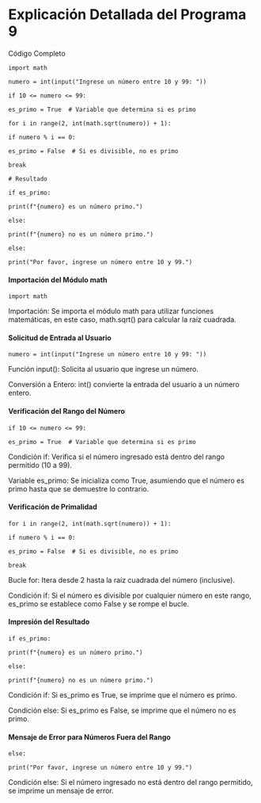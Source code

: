 # Explicación Detallada del Programa 9
Código Completo

```import math```

```numero = int(input("Ingrese un número entre 10 y 99: "))```

```if 10 <= numero <= 99:```

```es_primo = True  # Variable que determina si es primo```
    
```for i in range(2, int(math.sqrt(numero)) + 1):```

```if numero % i == 0:```

```es_primo = False  # Si es divisible, no es primo```

```break```

    
```# Resultado```

```if es_primo:```

```print(f"{numero} es un número primo.")```

```else:```

```print(f"{numero} no es un número primo.")```

```else:```

```print("Por favor, ingrese un número entre 10 y 99.")```
#### Importación del Módulo math
```import math```

Importación: Se importa el módulo math para utilizar funciones matemáticas, en este caso, math.sqrt() para calcular la raíz cuadrada.
#### Solicitud de Entrada al Usuario
```numero = int(input("Ingrese un número entre 10 y 99: "))```

Función input(): Solicita al usuario que ingrese un número.

Conversión a Entero: int() convierte la entrada del usuario a un número entero.
#### Verificación del Rango del Número
```if 10 <= numero <= 99:```

```es_primo = True  # Variable que determina si es primo```

Condición if: Verifica si el número ingresado está dentro del rango permitido (10 a 99).

Variable es_primo: Se inicializa como True, asumiendo que el número es primo hasta que se demuestre lo contrario.
#### Verificación de Primalidad
```for i in range(2, int(math.sqrt(numero)) + 1):```

```if numero % i == 0:```

```es_primo = False  # Si es divisible, no es primo```

```break```

Bucle for: Itera desde 2 hasta la raíz cuadrada del número (inclusive).

Condición if: Si el número es divisible por cualquier número en este rango, es_primo se establece como False y se rompe el bucle.
#### Impresión del Resultado
```if es_primo:```

```print(f"{numero} es un número primo.")```

```else:```

```print(f"{numero} no es un número primo.")```
        
Condición if: Si es_primo es True, se imprime que el número es primo.

Condición else: Si es_primo es False, se imprime que el número no es primo.
#### Mensaje de Error para Números Fuera del Rango
```else:```

```print("Por favor, ingrese un número entre 10 y 99.")```

Condición else: Si el número ingresado no está dentro del rango permitido, se imprime un mensaje de error.
